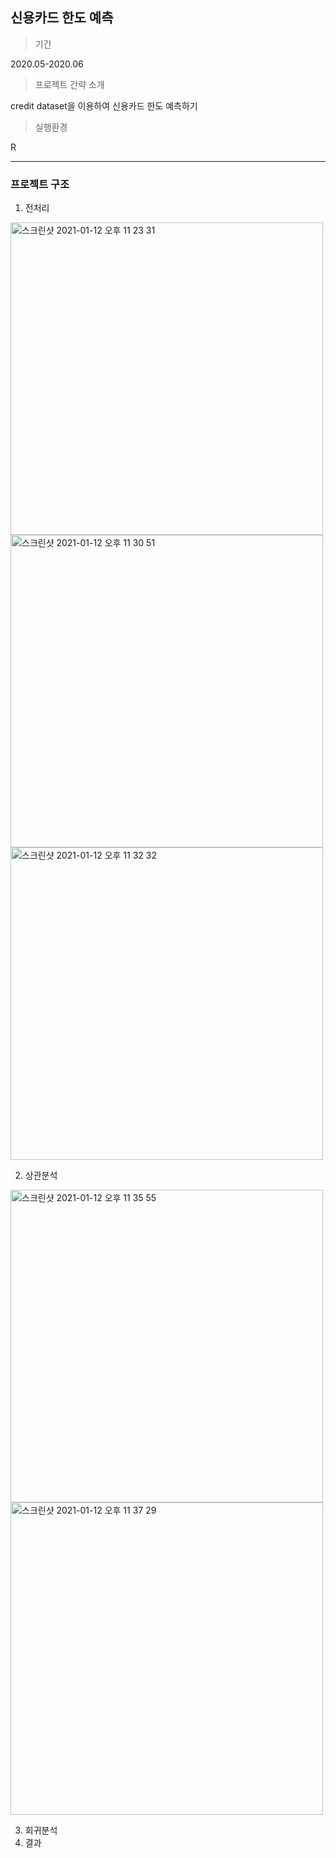 ## 신용카드 한도 예측

> 기간
 
2020.05-2020.06

> 프로젝트 간략 소개

credit dataset을 이용하여 신용카드 한도 예측하기

> 실행환경

R

---

### 프로젝트 구조

1. 전처리

<img width="500" alt="스크린샷 2021-01-12 오후 11 23 31" src="https://user-images.githubusercontent.com/49911177/104326651-4e458400-552d-11eb-8476-77cfbb919c57.png">
<img width="500" alt="스크린샷 2021-01-12 오후 11 30 51" src="https://user-images.githubusercontent.com/49911177/104327549-3fab9c80-552e-11eb-9e1d-303902572b99.png">
<img width="500" alt="스크린샷 2021-01-12 오후 11 32 32" src="https://user-images.githubusercontent.com/49911177/104327767-78e40c80-552e-11eb-8444-e4cf31b9f225.png">



2. 상관분석

<img width="500" alt="스크린샷 2021-01-12 오후 11 35 55" src="https://user-images.githubusercontent.com/49911177/104328224-f740ae80-552e-11eb-9104-7b6c64050b33.png">
<img width="500" alt="스크린샷 2021-01-12 오후 11 37 29" src="https://user-images.githubusercontent.com/49911177/104328426-248d5c80-552f-11eb-98aa-f4419dc7d2f0.png">


3. 회귀분석
4. 결과
